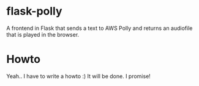 # flask-polly
A frontend in Flask that sends a text to AWS Polly and returns an audiofile that is played in the browser.

# Howto
Yeah.. I have to write a howto :) It will be done. I promise!
